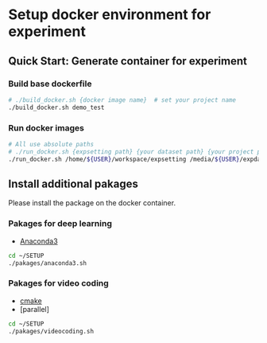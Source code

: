 # Setup docker environment for experiment

## Quick Start: Generate container for experiment

### Build base dockerfile
```bash
# ./build_docker.sh {docker image name}  # set your project name
./build_docker.sh demo_test
```

### Run docker images
```bash
# All use absolute paths
# ./run_docker.sh {expsetting path} {your dataset path} {your project path} {docker image name} {docker container name}
./run_docker.sh /home/${USER}/workspace/expsetting /media/${USER}/expdata/dataset /home/${USER}/workspace/project demo_test demo
```

## Install additional pakages 
Please install the package on the docker container.
### Pakages for deep learning
- [Anaconda3](https://www.anaconda.com/products/individual)
```bash
cd ~/SETUP
./pakages/anaconda3.sh
```

### Pakages for video coding
- [cmake](https://cmake.org/)
- [parallel]
``` bash
cd ~/SETUP
./pakages/videocoding.sh
```
